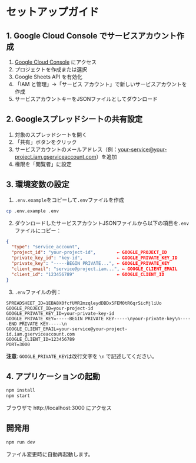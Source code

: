 # セットアップガイド

## 1. Google Cloud Console でサービスアカウント作成

1. [Google Cloud Console](https://console.cloud.google.com/) にアクセス
2. プロジェクトを作成または選択
3. Google Sheets API を有効化
4. 「IAM と管理」→「サービス アカウント」で新しいサービスアカウントを作成
5. サービスアカウントキーをJSONファイルとしてダウンロード

## 2. Googleスプレッドシートの共有設定

1. 対象のスプレッドシートを開く
2. 「共有」ボタンをクリック
3. サービスアカウントのメールアドレス（例：your-service@your-project.iam.gserviceaccount.com）を追加
4. 権限を「閲覧者」に設定

## 3. 環境変数の設定

1. `.env.example`をコピーして`.env`ファイルを作成
```bash
cp .env.example .env
```

2. ダウンロードしたサービスアカウントJSONファイルから以下の項目を`.env`ファイルにコピー：

```json
{
  "type": "service_account",
  "project_id": "your-project-id",        ← GOOGLE_PROJECT_ID
  "private_key_id": "key-id",             ← GOOGLE_PRIVATE_KEY_ID
  "private_key": "-----BEGIN PRIVATE...", ← GOOGLE_PRIVATE_KEY
  "client_email": "service@project.iam...", ← GOOGLE_CLIENT_EMAIL
  "client_id": "123456789"                ← GOOGLE_CLIENT_ID
}
```

3. `.env`ファイルの例：
```
SPREADSHEET_ID=1EBA8X0fcfUMR2mzqleydDBDx5FEM0tR6qrSicMjliUo
GOOGLE_PROJECT_ID=your-project-id
GOOGLE_PRIVATE_KEY_ID=your-private-key-id
GOOGLE_PRIVATE_KEY=-----BEGIN PRIVATE KEY-----\nyour-private-key\n-----END PRIVATE KEY-----\n
GOOGLE_CLIENT_EMAIL=your-service@your-project-id.iam.gserviceaccount.com
GOOGLE_CLIENT_ID=123456789
PORT=3000
```

**注意**: `GOOGLE_PRIVATE_KEY`は改行文字を `\n` で記述してください。

## 4. アプリケーションの起動

```bash
npm install
npm start
```

ブラウザで http://localhost:3000 にアクセス

## 開発用

```bash
npm run dev
```

ファイル変更時に自動再起動します。